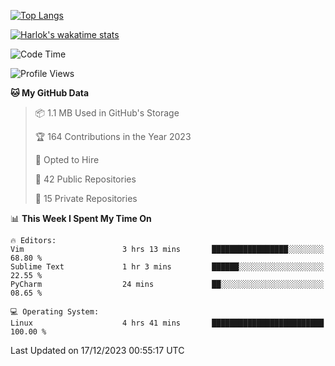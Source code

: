 [![Top Langs](https://github-readme-stats.vercel.app/api/top-langs/?username=remisiki&theme=dracula&layout=compact&hide=Jupyter%20Notebook,CSS,HTML&langs_count=10&exclude_repo=GMM-Demux-GUI)](https://github.com/anuraghazra/github-readme-stats)

[![Harlok's wakatime stats](https://github-readme-stats.vercel.app/api/wakatime?username=@remisiki&theme=dracula&layout=compact&langs_count=10&hide=other,html,css,text,json,markdown,jupyter)](https://github.com/anuraghazra/github-readme-stats)

<!--START_SECTION:waka-->
![Code Time](http://img.shields.io/badge/Code%20Time-614%20hrs%209%20mins-blue)

![Profile Views](http://img.shields.io/badge/Profile%20Views-3-blue)

**🐱 My GitHub Data** 

> 📦 1.1 MB Used in GitHub's Storage 
 > 
> 🏆 164 Contributions in the Year 2023
 > 
> 💼 Opted to Hire
 > 
> 📜 42 Public Repositories 
 > 
> 🔑 15 Private Repositories 
 > 
📊 **This Week I Spent My Time On** 

```text
🔥 Editors: 
Vim                      3 hrs 13 mins       █████████████████░░░░░░░░   68.80 % 
Sublime Text             1 hr 3 mins         ██████░░░░░░░░░░░░░░░░░░░   22.55 % 
PyCharm                  24 mins             ██░░░░░░░░░░░░░░░░░░░░░░░   08.65 % 

💻 Operating System: 
Linux                    4 hrs 41 mins       █████████████████████████   100.00 % 
```


 Last Updated on 17/12/2023 00:55:17 UTC
<!--END_SECTION:waka-->
